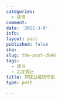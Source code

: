 ```yaml
---
categories:
  - 读书
comment: 
date: '2022-3-9'
info: 
layout: post
published: false
sha: 
slug: the-post-3946
tags:
  - 读书
  - 古文观止
title: 郑庄公戒饬守臣
type: post

---
```

